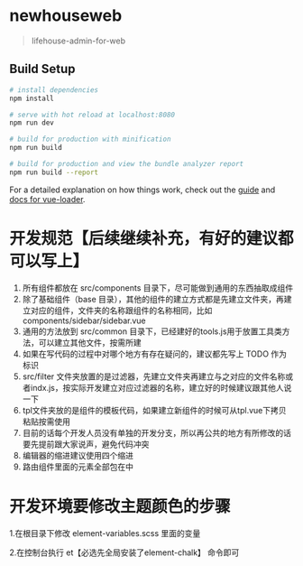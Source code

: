 # newhouseweb

> lifehouse-admin-for-web

## Build Setup

``` bash
# install dependencies
npm install

# serve with hot reload at localhost:8080
npm run dev

# build for production with minification
npm run build

# build for production and view the bundle analyzer report
npm run build --report
```

For a detailed explanation on how things work, check out the [guide](http://vuejs-templates.github.io/webpack/) and [docs for vue-loader](http://vuejs.github.io/vue-loader).

# 开发规范【后续继续补充，有好的建议都可以写上】
  1. 所有组件都放在 src/components 目录下，尽可能做到通用的东西抽取成组件
  2. 除了基础组件（base 目录），其他的组件的建立方式都是先建立文件夹，再建立对应的组件，文件夹的名称跟组件的名称相同，比如 components/sidebar/sidebar.vue
  3. 通用的方法放到 src/common 目录下，已经建好的tools.js用于放置工具类方法，可以建立其他文件，按需所建
  4. 如果在写代码的过程中对哪个地方有存在疑问的，建议都先写上 TODO 作为标识
  5. src/filter 文件夹放置的是过滤器，先建立文件夹再建立与之对应的文件名称或者indx.js，按实际开发建立对应过滤器的名称，建立好的时候建议跟其他人说一下
  6. tpl文件夹放的是组件的模板代码，如果建立新组件的时候可从tpl.vue下拷贝粘贴按需使用
  7. 目前的话每个开发人员没有单独的开发分支，所以再公共的地方有所修改的话要先提前跟大家说声，避免代码冲突
  8. 编辑器的缩进建议使用四个缩进
  9. 路由组件里面的元素全部包在<el-main></el-main>中

# 开发环境要修改主题颜色的步骤

  1.在根目录下修改 element-variables.scss 里面的变量

  2.在控制台执行 et【必选先全局安装了element-chalk】 命令即可
